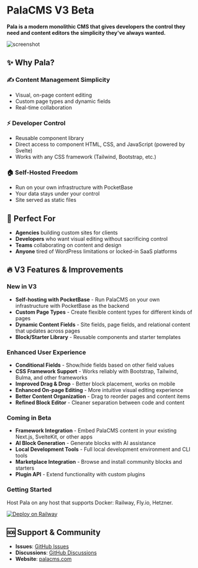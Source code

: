 # PalaCMS V3 Beta

**Pala is a modern monolithic CMS that gives developers the control they need and content editors the simplicity they've always wanted.** 

![screenshot](https://cdn.primo.page/f52960e1-0bb0-4c64-9f70-5a9994ce95fc/staging/_images/1739675414227Screenshot%202025-02-15%20at%2010.10.10%E2%80%AFPM.png)

## ✨ Why Pala?

### ✍️ **Content Management Simplicity**

- Visual, on-page content editing
- Custom page types and dynamic fields
- Real-time collaboration

### ⚡️ **Developer Control**

- Reusable component library
- Direct access to component HTML, CSS, and JavaScript (powered by Svelte)
- Works with any CSS framework (Tailwind, Bootstrap, etc.)

### 🏠 **Self-Hosted Freedom**

- Run on your own infrastructure with PocketBase
- Your data stays under your control
- Site served as static files

## 🎯 Perfect For

- **Agencies** building custom sites for clients
- **Developers** who want visual editing without sacrificing control
- **Teams** collaborating on content and design
- **Anyone** tired of WordPress limitations or locked-in SaaS platforms

## 🔥 V3 Features & Improvements

### New in V3

- **Self-hosting with PocketBase** - Run PalaCMS on your own infrastructure with PocketBase as the backend
- **Custom Page Types** - Create flexible content types for different kinds of pages
- **Dynamic Content Fields** - Site fields, page fields, and relational content that updates across pages
- **Block/Starter Library** - Reusable components and starter templates

### Enhanced User Experience

- **Conditional Fields** - Show/hide fields based on other field values
- **CSS Framework Support** - Works reliably with Bootstrap, Tailwind, Bulma, and other frameworks
- **Improved Drag & Drop** - Better block placement, works on mobile
- **Enhanced On-page Editing** - More intuitive visual editing experience
- **Better Content Organization** - Drag to reorder pages and content items
- **Refined Block Editor** - Cleaner separation between code and content

### Coming in Beta

- **Framework Integration** - Embed PalaCMS content in your existing Next.js, SvelteKit, or other apps
- **AI Block Generation** - Generate blocks with AI assistance
- **Local Development Tools** - Full local development environment and CLI tools
- **Marketplace Integration** - Browse and install community blocks and starters
- **Plugin API** - Extend functionality with custom plugins

### Getting Started
Host Pala on any host that supports Docker: Railway, Fly.io, Hetzner. 

[![Deploy on Railway](https://railway.com/button.svg)](https://railway.com/deploy/palacms?referralCode=RCPU7k)

## 🆘 Support & Community

- **Issues**: [GitHub Issues](https://github.com/palacms/palacms/issues)
- **Discussions**: [GitHub Discussions](https://github.com/palacms/palacms/discussions)
- **Website**: [palacms.com](https://palacms.com)
